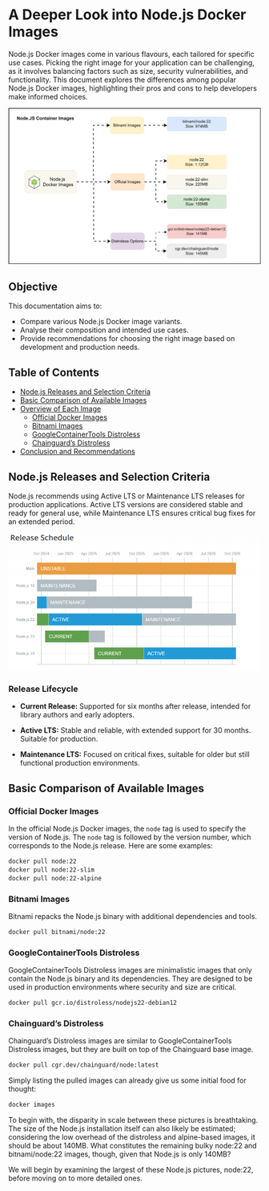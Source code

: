 # A Deeper Look into Node.js Docker Images

Node.js Docker images come in various flavours, each tailored for specific use cases. Picking the right image for your application can be challenging, as it involves balancing factors such as size, security vulnerabilities, and functionality. This document explores the differences among popular Node.js Docker images, highlighting their pros and cons to help developers make informed choices.

![](./images/banner%20.svg)

## Objective

This documentation aims to:

- Compare various Node.js Docker image variants.
- Analyse their composition and intended use cases.
- Provide recommendations for choosing the right image based on development and production needs.


## Table of Contents

- [Node.js Releases and Selection Criteria](#nodejs-releases-and-selection-criteria)
- [Basic Comparison of Available Images](#basic-comparison-of-available-images)
- [Overview of Each Image](#overview-of-each-image)
  - [Official Docker Images](#official-docker-images)
  - [Bitnami Images](#bitnami-images)
  - [GoogleContainerTools Distroless](#googlecontainertools-distroless)
  - [Chainguard’s Distroless](#chainguards-distroless)
- [Conclusion and Recommendations](#conclusion-and-recommendations)


## Node.js Releases and Selection Criteria

Node.js recommends using Active LTS or Maintenance LTS releases for production applications. Active LTS versions are considered stable and ready for general use, while Maintenance LTS ensures critical bug fixes for an extended period.

![alt text](./images/image.png)

###  Release Lifecycle

- **Current Release:** Supported for six months after release, intended for library authors and early adopters.

- **Active LTS:** Stable and reliable, with extended support for 30 months. Suitable for production.

- **Maintenance LTS:** Focused on critical fixes, suitable for older but still functional production environments.


## Basic Comparison of Available Images

### Official Docker Images

In the official Node.js Docker images, the `node` tag is used to specify the version of Node.js. The `node` tag is followed by the version number, which corresponds to the Node.js release. Here are some examples:

```bash
docker pull node:22
docker pull node:22-slim
docker pull node:22-alpine
```

### Bitnami Images

Bitnami repacks the Node.js binary with additional dependencies and tools. 

```bash
docker pull bitnami/node:22
```

### GoogleContainerTools Distroless

GoogleContainerTools Distroless images are minimalistic images that only contain the Node.js binary and its dependencies. They are designed to be used in production environments where security and size are critical.

```bash
docker pull gcr.io/distroless/nodejs22-debian12
```

### Chainguard’s Distroless

Chainguard’s Distroless images are similar to GoogleContainerTools Distroless images, but they are built on top of the Chainguard base image.

```bash
docker pull cgr.dev/chainguard/node:latest
```

Simply listing the pulled images can already give us some initial food for thought:

```bash
docker images
```

To begin with, the disparity in scale between these pictures is breathtaking. The size of the Node.js installation itself can also likely be estimated; considering the low overhead of the distroless and alpine-based images, it should be about 140MB. What constitutes the remaining bulky node:22 and bitnami/node:22 images, though, given that Node.js is only 140MB?

We will begin by examining the largest of these Node.js pictures, node:22, before moving on to more detailed ones.





